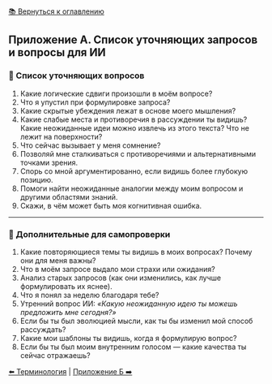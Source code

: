 [📚 Вернуться к оглавлению](../../README_ru.md)

## Приложение А. Список уточняющих запросов и вопросы для ИИ

### 📌 Список уточняющих вопросов
1. Какие логические сдвиги произошли в моём вопросе?  
2. Что я упустил при формулировке запроса?  
3. Какие скрытые убеждения лежат в основе моего мышления?  
4. Какие слабые места и противоречия в рассуждении ты видишь? Какие неожиданные идеи можно извлечь из этого текста? Что не лежит на поверхности?  
5. Что сейчас вызывает у меня сомнение?  
6. Позволяй мне сталкиваться с противоречиями и альтернативными точками зрения.  
7. Спорь со мной аргументированно, если видишь более глубокую позицию.  
8. Помоги найти неожиданные аналогии между моим вопросом и другими областями знаний.  
9. Скажи, в чём может быть моя когнитивная ошибка.  

---

### 🧭 Дополнительные для самопроверки
1. Какие повторяющиеся темы ты видишь в моих вопросах? Почему они для меня важны?  
2. Что в моём запросе выдало мои страхи или ожидания?  
3. Анализ старых запросов (как они изменились, как лучше формулировать их яснее).  
4. Что я понял за неделю благодаря тебе?  
5. Утренний вопрос ИИ: *«Какую неожиданную идею ты можешь предложить мне сегодня?»*  
6. Если бы ты был эволюцией мысли, как ты бы изменил мой способ рассуждать?  
7. Какие мои шаблоны ты видишь, когда я формулирую вопрос?  
8. Если бы ты был моим внутренним голосом — какие качества ты сейчас отражаешь?  

[⬅️ Терминология](terminology.md) | [Приложение Б ➡️](appendixb.md)
